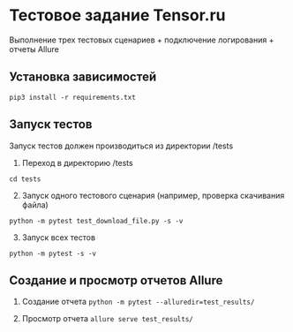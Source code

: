# Тестовое задание Tensor.ru

Выполнение трех тестовых сценариев + подключение логирования + отчеты Allure <!-- описание репозитория -->
<!--Блок информации о репозитории в бейджах-->

<!--Запуск тестов-->

## Установка зависимостей

```pip3 install -r requirements.txt```

## Запуск тестов

Запуск тестов должен производиться из директории /tests

1. Переход в директорию /tests

```cd tests```

2. Запуск одного тестового сценария (например, проверка скачивания файла)

```python -m pytest test_download_file.py -s -v```

3. Запуск всех тестов

```python -m pytest -s -v```

## Создание и просмотр отчетов Allure

1. Создание отчета
```python -m pytest --alluredir=test_results/ ```

2. Просмотр отчета
``` allure serve test_results/ ```
